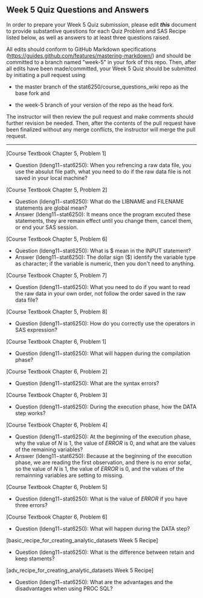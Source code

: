 ## Week 5 Quiz Questions and Answers

In order to prepare your Week 5 Quiz submission, please edit ***this*** document to provide substantive questions for each Quiz Problem and SAS Recipe listed below, as well as answers to at least three questions raised.

All edits should conform to GitHub Markdown specifications (https://guides.github.com/features/mastering-markdown/) and should be committed to a branch named "week-5" in your fork of this repo. Then, after all edits have been made/committed, your Week 5 Quiz should be submitted by initiating a pull request using

- the master branch of the stat6250/course_questions_wiki repo as the base fork and

- the week-5 branch of your version of the repo as the head fork.

The instructor will then review the pull request and make comments should further revision be needed. Then, after the contents of the pull request have been finalized without any merge conflicts, the instructor will merge the pull request.

********************************************************************************



[Course Textbook Chapter 5, Problem 1]
- Question (ldeng11−stat6250): When you refrencing a raw data file, you use the absulut file path, what you need to do if the raw data file is not saved in your local machine?



[Course Textbook Chapter 5, Problem 2]
- Question (ldeng11−stat6250): What do the LIBNAME and FILENAME statements are global mean?
- Answer (ldeng11−stat6250): It means once the program excuted these statements, they are remain effect until you change them, cancel them, or end your SAS session.


[Course Textbook Chapter 5, Problem 6]
- Question (ldeng11−stat6250): What is $ mean in the INPUT statement?
- Answer (ldeng11−stat6250): The dollar sign ($) identify the variable type as character; if the variable is numeric, then you don't need to anything.

[Course Textbook Chapter 5, Problem 7]
- Question (ldeng11−stat6250): What you need to do if you want to read the raw data in your own order, not follow the order saved in the raw data file?


[Course Textbook Chapter 5, Problem 8]
- Question (ldeng11−stat6250): How do you correctly use the operators in SAS expression?


[Course Textbook Chapter 6, Problem 1]
- Question (ldeng11−stat6250): What will happen during the compilation phase?


[Course Textbook Chapter 6, Problem 2]
- Question (ldeng11−stat6250): What are the syntax errors?


[Course Textbook Chapter 6, Problem 3]
- Question (ldeng11−stat6250): During the execution phase, how the DATA step works?


[Course Textbook Chapter 6, Problem 4]
- Question (ldeng11−stat6250): At the beginning of the execution phase, why the value of _N_ is 1, the value of _ERROR_ is 0, and what are the values of the remaining variables?
- Answer (ldeng11−stat6250): Because at the beginning of the execution phase, we are reading the first observation, and there is no error sofar, so the value of _N_ is 1, the value of _ERROR_ is 0, and the values of the remainning variables are setting to missing.

[Course Textbook Chapter 6, Problem 5]
- Question (ldeng11−stat6250): What is the value of _ERROR_ if you have three errors? 


[Course Textbook Chapter 6, Problem 6]
- Question (ldeng11−stat6250): What will happen during the DATA step?


[basic_recipe_for_creating_analytic_datasets Week 5 Recipe]
- Question (ldeng11−stat6250): What is the difference between retain and keep staments?


[adv_recipe_for_creating_analytic_datasets Week 5 Recipe]
- Question (ldeng11−stat6250): What are the advantages and the disadvantages when using PROC SQL?

